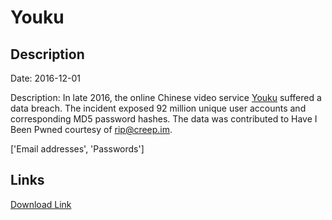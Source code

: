 # Youku

## Description

Date: 2016-12-01

Description:
In late 2016, the online Chinese video service <a href="http://www.youku.com" target="_blank" rel="noopener">Youku</a> suffered a data breach. The incident exposed 92 million unique user accounts and corresponding MD5 password hashes. The data was contributed to Have I Been Pwned courtesy of rip@creep.im.


['Email addresses', 'Passwords']

## Links

[Download Link](https://link-to.net/1229997/610.2938403121918/dynamic/?r=eW91a3UuY29t)